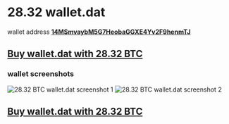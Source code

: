 # 28.32 wallet.dat

wallet address **[14MSmvaybM5G7HeobaGGXE4Yv2F9henmTJ](https://www.blockchain.com/btc/address/14MSmvaybM5G7HeobaGGXE4Yv2F9henmTJ)**

## [Buy wallet.dat with 28.32 BTC](https://satoshidisk.com/pay/C8dE2Z)

### wallet screenshots 
![28.32 BTC wallet.dat screenshot 1](https://i.imgur.com/iEbD3YA.png)
![28.32 BTC wallet.dat screenshot 2](https://i.imgur.com/iPcZXBS.png)

## [Buy wallet.dat with 28.32 BTC](https://satoshidisk.com/pay/C8dE2Z)